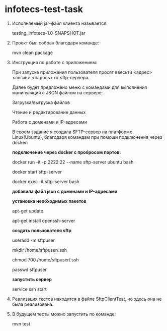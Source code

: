 # infotecs-test-task

1. Исполняемый jar-файл клиента называется:
   
   testing_infotecs-1.0-SNAPSHOT.jar
   
2. Проект был собран благодаря команде:
   
   mvn clean package

3. Инструкция по работе с приложением:
   
   При запуске приложения пользователя просят ввесьти <адрес> <host> <логин> <пароль> от sftp-сервера.
   
   Далее будет предложено меню с командами для выполнения манипуляций с JSON файлом на сервере:
   
    Загрузка/выгрузка файлов
   
    Чтение и редактирование данных
   
    Работа с доменами и IP-адресами

   В своем задание я создала SFTP-сервер на платформе Linux(Ubuntu), благодаря командам при помощи подключения через docker:


   **подключение через docker с пробросом портов:**
   
   docker run -it -p 2222:22 --name sftp-server ubuntu bash
   
   docker start sftp-server
   
   docker exec -it sftp-server bash
   
   **добавила файл json с доменами и IP-адресами**
   
   **установка необходимых пакетов**
   
   apt-get update
   
   apt-get install openssh-server

   **создать пользователя sftp**
   
   useradd -m sftpuser
   
   mkdir /home/sftpuser/.ssh
   
   chmod 700 /home/sftpuser/.ssh
   
   passwd sftpuser 
   
   **запустить сервер**
   
   service ssh start
   
5. Реализация тестов находится в файле SftpClientTest, но здесь она не была реализована.

6. В будущем тесты можно запустить по команде:
   
   mvn test
   

   

